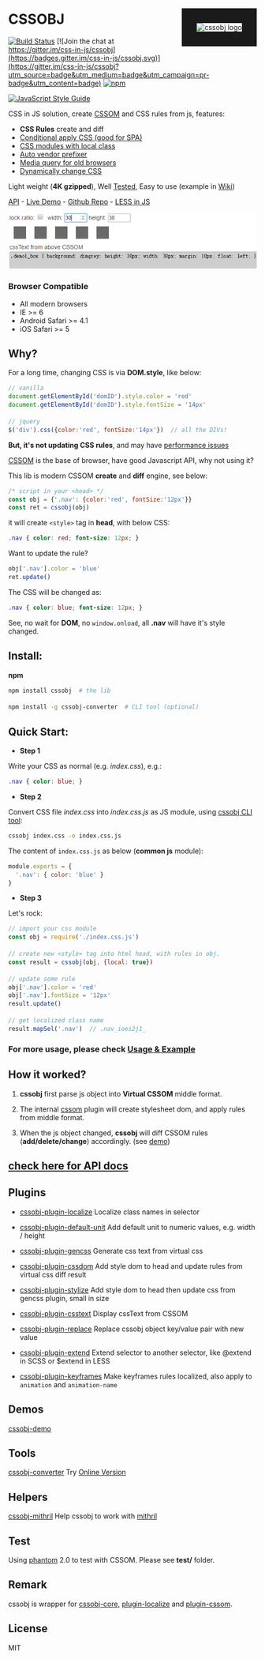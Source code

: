 <img align="right" src="data:image/gif;base64,R0lGODlhAQABAIAAAP7//wAAACH5BAAAAAAALAAAAAABAAEAAAICRAEAOw==" width="0" height="150" border="0"><img align="right" title="cssobj logo" alt="cssobj logo" align="bottom" src="https://avatars0.githubusercontent.com/u/20465580?v=3&s=132" border="30" hspace="0" vspace="20">
# CSSOBJ

[![Build Status](https://travis-ci.org/cssobj/cssobj.svg?branch=master)](https://travis-ci.org/cssobj/cssobj)
[![Join the chat at https://gitter.im/css-in-js/cssobj](https://badges.gitter.im/css-in-js/cssobj.svg)](https://gitter.im/css-in-js/cssobj?utm_source=badge&utm_medium=badge&utm_campaign=pr-badge&utm_content=badge)
[![npm](https://img.shields.io/npm/v/cssobj.svg "Version")](https://www.npmjs.com/package/cssobj)

[![JavaScript Style Guide](https://cdn.rawgit.com/feross/standard/master/badge.svg)](https://github.com/feross/standard)

CSS in JS solution, create [CSSOM](https://developer.mozilla.org/en-US/docs/Web/API/CSS_Object_Model) and CSS rules from js, features:

 - **CSS Rules** create and diff
 - [Conditional apply CSS (good for SPA)](https://cssobj.github.io/cssobj-demo/test/test.html)
 - [CSS modules with local class](https://cssobj.github.io/cssobj-demo/#demo4)
 - [Auto vendor prefixer](https://www.browserstack.com/screenshots/a9be7bfdfa92aeb75a9a74465ef772c9fb1e424a)
 - [Media query for old browsers](https://www.browserstack.com/screenshots/2930c65da0fefc313c9827cfb7b77a8be03a9207)
 - [Dynamically change CSS](https://cssobj.github.io/cssobj-demo/#demo1)

Light weight (**4K gzipped**), Well [Tested](https://github.com/cssobj/cssobj#test), Easy to use (example in [Wiki](https://github.com/cssobj/cssobj/wiki/Work-with-popular-JS-Lib))

[API](docs/api.md) - [Live Demo](https://cssobj.github.io/cssobj-demo/) - [Github Repo](https://github.com/cssobj/cssobj) - [LESS in JS](https://github.com/futurist/cssobj-less)

[![CSSOBJ Screenshot](demo-box.gif)](https://cssobj.github.io/cssobj-demo/#demo1)

### Browser Compatible

- All modern browsers
- IE >= 6
- Android Safari >= 4.1
- iOS Safari >= 5

## Why?

For a long time, changing CSS is via **DOM.style**, like below:

``` javascript
// vanilla
document.getElementById('domID').style.color = 'red'
document.getElementById('domID').style.fontSize = '14px'

// jquery
$('div').css({color:'red', fontSize:'14px'})  // all the DIVs!
```

**But, it's not updating CSS rules**, and may have [performance issues](http://www.quirksmode.org/dom/classchange.html)

[CSSOM](https://developer.mozilla.org/en-US/docs/Web/API/CSS_Object_Model) is the base of browser, have good Javascript API, why not using it?

This lib is modern CSSOM **create** and **diff** engine, see below:

```javascript
/* script in your <head> */
const obj = {'.nav': {color:'red', fontSize:'12px'}}
const ret = cssobj(obj)
```

it will create `<style>` tag in **head**, with below CSS:

``` css
.nav { color: red; font-size: 12px; }
```

Want to update the rule?

```javascript
obj['.nav'].color = 'blue'
ret.update()
```

The CSS will be changed as:

``` css
.nav { color: blue; font-size: 12px; }
```

See, no wait for **DOM**, no `window.onload`, all **.nav** will have it's style changed.

## Install:

**npm**

``` bash
npm install cssobj  # the lib

npm install -g cssobj-converter  # CLI tool (optional)
```

## Quick Start:

- **Step 1**

Write your CSS as normal (e.g. *index.css*), e.g.:

``` css
.nav { color: blue; }
```

- **Step 2**

Convert CSS file *index.css* into *index.css.js* as JS module, using [cssobj CLI tool](https://github.com/cssobj/cssobj-converter):

``` bash
cssobj index.css -o index.css.js
```

The content of `index.css.js` as below (**common js** module):

``` javascript
module.exports = {
  '.nav': { color: 'blue' }
}
```

- **Step 3**

Let's rock:

``` javascript
// import your css module
const obj = require('./index.css.js')

// create new <style> tag into html head, with rules in obj.
const result = cssobj(obj, {local: true})

// update some rule
obj['.nav'].color = 'red'
obj['.nav'].fontSize = '12px'
result.update()

// get localized class name
result.mapSel('.nav')  // .nav_ioei2j1_

```

### For more usage, please check [Usage & Example](docs/usage-example.md)

## How it worked?

1. **cssobj** first parse js object into **Virtual CSSOM** middle format.

2. The internal [cssom](https://github.com/cssobj/cssobj-plugin-cssom) plugin will create stylesheet dom, and apply rules from middle format.

3. When the js object changed, **cssobj** will diff CSSOM rules (**add/delete/change**) accordingly. (see [demo](https://cssobj.github.io/cssobj-demo/#demo1))

## [check here for API docs](docs/api.md)

## Plugins

- [cssobj-plugin-localize](https://github.com/cssobj/cssobj-plugin-localize) Localize class names in selector

- [cssobj-plugin-default-unit](https://github.com/cssobj/cssobj-plugin-default-unit) Add default unit to numeric values, e.g. width / height

- [cssobj-plugin-gencss](https://github.com/cssobj/cssobj-plugin-gencss) Generate css text from virtual css

- [cssobj-plugin-cssdom](https://github.com/cssobj/cssobj-plugin-cssom) Add style dom to head and update rules from virtual css diff result

- [cssobj-plugin-stylize](https://github.com/cssobj/cssobj-plugin-stylize) Add style dom to head then update css from gencss plugin, small in size

- [cssobj-plugin-csstext](https://github.com/cssobj/cssobj-plugin-csstext) Display cssText from CSSOM

- [cssobj-plugin-replace](https://github.com/cssobj/cssobj-plugin-replace) Replace cssobj object key/value pair with new value

- [cssobj-plugin-extend](https://github.com/cssobj/cssobj-plugin-extend) Extend selector to another selector, like @extend in SCSS or $extend in LESS

- [cssobj-plugin-keyframes](https://github.com/cssobj/cssobj-plugin-keyframes) Make keyframes rules localized, also apply to `animation` and `animation-name`

## Demos

[cssobj-demo](https://github.com/cssobj/cssobj-demo)

## Tools

[cssobj-converter](https://github.com/cssobj/cssobj-converter) Try [Online Version](http://convertcssobj-futurist.rhcloud.com/)

## Helpers

[cssobj-mithril](https://github.com/cssobj/cssobj-mithril) Help cssobj to work with [mithril](https://github.com/lhorie/mithril.js)

## Test

Using [phantom](http://phantomjs.org/) 2.0 to test with CSSOM. Please see **test/** folder.

## Remark

cssobj is wrapper for [cssobj-core](https://github.com/cssobj/cssobj-core), [plugin-localize](https://github.com/cssobj/cssobj-plugin-localize) and [plugin-cssom](https://github.com/cssobj/cssobj-plugin-cssom).

## License

MIT

